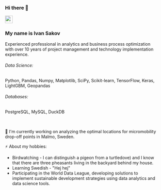 ### Hi there 👋

<p><a href="https://www.linkedin.com/in/ivan-sakov-ds/"><img src="https://img.shields.io/badge/linkedin-%230077B5.svg?&style=for-the-badge&logo=linkedin&logoColor=white" height=25></a> 
<!--  <a href="https://medium.com/"><img src="https://img.shields.io/badge/medium-%2312100E.svg?&style=for-the-badge&logo=medium&logoColor=white" height=25></a>
  -->
</p>

### My name is Ivan Sakov

Experienced professional in analytics and business process optimization with over 10 years of project management and technology implementation experience.


###### Data Science: 
Python, Pandas, Numpy, Matplotlib, SciPy, Scikit-learn, TensorFlow, Keras, LightGBM, Geopandas

###### Databases: 
PostgreSQL, MySQL, DuckDB

<br><br>
🔭 I'm currently working on analyzing the optimal locations for micromobility drop-off points in Malmo, Sweden.

⚡ About my hobbies:
- Birdwatching - I can distinguish a pigeon from a turtledove) and I know that there are three pheasants living in the backyard behind my house.
- Learning Swedish - "Hej hej"
- Participating in the World Data League, developing solutions to implement sustainable development strategies using data analytics and data science tools.
